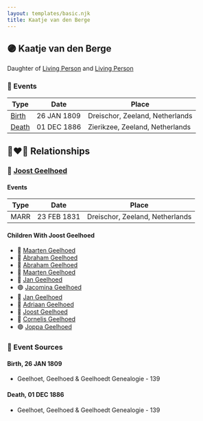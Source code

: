 ```yaml
---
layout: templates/basic.njk
title: Kaatje van den Berge
---
```

## 🟣 Kaatje van den Berge

Daughter of [Living Person](/people/7/78829556) and [Living Person](/people/7/7376448)

### 📆 Events

Type | Date | Place
------ | ------ | ------
[Birth](#event-0) | 26 JAN 1809 | Dreischor, Zeeland, Netherlands
[Death](#event-1) | 01 DEC 1886 | Zierikzee, Zeeland, Netherlands

## 👩‍❤️‍👨 Relationships

### 🔵 [Joost Geelhoed](/people/7/72031888)

#### Events

Type | Date | Place
------ | ------ | ------
MARR | 23 FEB 1831 | Dreischor, Zeeland, Netherlands
#### Children With Joost Geelhoed
* 🔵 [Maarten Geelhoed](/people/5/57272382)
* 🔵 [Abraham Geelhoed](/people/1/12826628)
* 🔵 [Abraham Geelhoed](/people/9/990506)
* 🔵 [Maarten Geelhoed](/people/2/23159760)
* 🔵 [Jan Geelhoed](/people/2/29775472)
* 🟣 [Jacomina Geelhoed](/people/3/37405220)
* 🔵 [Jan Geelhoed](/people/6/66365467)
* 🔵 [Adriaan Geelhoed](/people/8/86821084)
* 🔵 [Joost Geelhoed](/people/7/73673934)
* 🔵 [Cornelis Geelhoed](/people/1/16991740)
* 🟣 [Joppa Geelhoed](/people/6/60925262)
### 📰 Event Sources

#### <a id="event-0"></a> Birth, 26 JAN 1809
* Geelhoet, Geelhoed & Geelhoedt Genealogie  - 139

#### <a id="event-1"></a> Death, 01 DEC 1886
* Geelhoet, Geelhoed & Geelhoedt Genealogie  - 139
